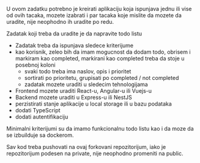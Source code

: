 U ovom zadatku potrebno je kreirati aplikaciju koja ispunjava jednu ili vise od ovih tacaka, mozete izabrati i par tacaka koje mislite da mozete da uradite, nije neophodno ih uradite po redu.

Zadatak koji treba da uradite je da napravite todo listu
- Zadatak treba da ispunjava sledece kriterijume
- kao korisnik, zeleo bih da imam mogucnost da dodam todo, obrisem i markiram kao completed, markirani kao completed treba da stoje u posebnoj koloni
  - svaki todo treba ima naslov, opis i prioritet
  - sortirati po prioritetu, grupisati po completed / not completed
  - zadatak mozete uraditi u sledecim tehnologijama
- Frontend mozete uraditi React-u, Angular-u ili Vuejs-u
- Backend mozete uraditi u Express-u ili NestJS
- perzistirati stanje aplikacije u local storage ili u bazu podataka
- dodati TypeScript
- dodati autentifikaciju

Minimalni kriterijumi su da imamo funkcionalnu todo listu kao i da moze da se izbuilduje sa dockerom.

Sav kod treba pushovati na ovaj forkovani repozitorijum, iako je repozitorijum podesen na private, nije neophodno promeniti na public.

